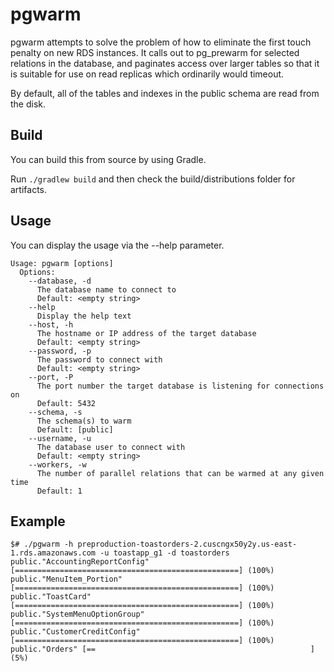 # pgwarm
pgwarm attempts to solve the problem of how to eliminate the first touch penalty on new RDS instances. It calls out to pg_prewarm for selected relations in the database, and paginates access over larger tables so that it is suitable for use on read replicas which ordinarily would timeout.

By default, all of the tables and indexes in the public schema are read from the disk.

## Build
You can build this from source by using Gradle.

Run `./gradlew build` and then check the build/distributions folder for artifacts.

## Usage
You can display the usage via the --help parameter.
```
Usage: pgwarm [options]
  Options:
    --database, -d
      The database name to connect to
      Default: <empty string>
    --help
      Display the help text
    --host, -h
      The hostname or IP address of the target database
      Default: <empty string>
    --password, -p
      The password to connect with
      Default: <empty string>
    --port, -P
      The port number the target database is listening for connections on
      Default: 5432
    --schema, -s
      The schema(s) to warm
      Default: [public]
    --username, -u
      The database user to connect with
      Default: <empty string>
    --workers, -w
      The number of parallel relations that can be warmed at any given time
      Default: 1
```

## Example
```
$# ./pgwarm -h preproduction-toastorders-2.cuscngx50y2y.us-east-1.rds.amazonaws.com -u toastapp_g1 -d toastorders
public."AccountingReportConfig" [==================================================] (100%)
public."MenuItem_Portion" [==================================================] (100%)
public."ToastCard" [==================================================] (100%)
public."SystemMenuOptionGroup" [==================================================] (100%)
public."CustomerCreditConfig" [==================================================] (100%)
public."Orders" [==                                                ] (5%)
```
